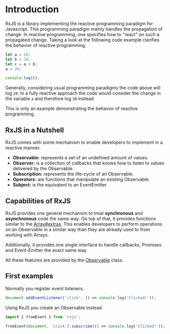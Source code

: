 # Introduction

RxJS is a library implementing the reactive programming paradigm for Javascript. This programming paradigm mainly handles the propagation of change. In reactive programming, one specifies how to "react" on such a propagated change. Taking a look at the following code example clarifies the behavior of reactive programming.

```ts
let a = 10;
let b = 10;
let c = a + b;
a = 20;

console.log(c);
```

Generally, considering usual programming paradigms the code above will log `20`. In a fully reactive approach the code would consider the change in the variable `a` and therefore log `30` instead.

This is only an example demonstrating the behavior of reactive programming.

## RxJS in a Nutshell

RxJS comes with some mechanism to enable developers to implement in a reactive manner.

- **Observable:** represents a set of an undefined amount of values.
- **Observer:** is a collection of callbacks that knows how to listen to values delivered by the Observable.
- **Subscription:** represents the life-cycle of an Observable.
- **Operators:** are functions that manipulate an existing Observable.
- **Subject:** is the equivalent to an EventEmitter.

## Capabilities of RxJS

RxJS provides one general mechanism to treat **synchronous** and **asynchronous** code the same way. On top of that, it provides functions similar to the [Array#extras](https://developer.mozilla.org/en-US/docs/Web/JavaScript/New_in_JavaScript/1.6). This enables developers to perform operations on an Observable in a similar way than they are already used to from working with Arrays.

Additionally, it provides one single interface to handle callbacks, Promises and Event-Emitter the exact same way.

All these features are provided by the [Observable](./guide/observable) class.

## First examples

Normally you register event listeners.

```ts
document.addEventListener('click', () => console.log('Clicked!'));
```

Using RxJS you create an Observable instead.

```ts
import { fromEvent } from 'rxjs';

fromEvent(document, 'click').subscribe(() => console.log('Clicked!'));
```